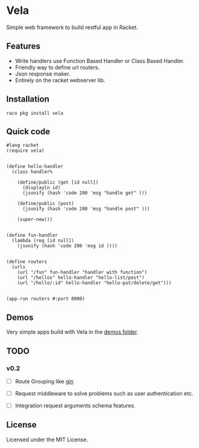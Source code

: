 Vela
========

Simple web framework to build restful app in Racket. 

Features
------------
- Write handlers use Function Based Handler or Class Based Handler.
- Friendly way to define url routers.
- Json response maker.
- Entirely on the racket webserver lib.


Installation
------------

`raco pkg install vela`

Quick code 
-----------

```racket
#lang racket
(require vela)


(define hello-handler
  (class handler%

    (define/public (get [id null])
      (displayln id)
      (jsonify (hash 'code 200 'msg "handle get" )))

    (define/public (post)
      (jsonify (hash 'code 200 'msg "handle post" )))

    (super-new)))


(define fun-handler
  (lambda (req [id null])
    (jsonify (hash 'code 200 'msg id ))))


(define routers
  (urls
    (url "/fun" fun-handler "handler with function")
    (url "/hellos" hello-handler "hello-list/post")
    (url "/hello/:id" hello-handler "hello-put/delete/get")))


(app-run routers #:port 8000)

```

Demos
----------
Very simple apps build with Vela in the [demos folder](https://github.com/nuty/vela/tree/master/demos).


TODO
----

### v0.2

- [ ] Route Grouping like [gin](https://github.com/gin-gonic/gin)
- [ ] Request middleware to solve problems such as user authentication etc.
- [ ] Integration request arguments schema features.


License
-------
Licensed under the MIT License.